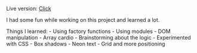 Live version: <a href="https://davide-betlej.github.io/Tic-Tac-Toe/">Click</a>

I had some fun while working on this project and learned a lot.

Things I learned: 
    - Using factory functions
    - Using modules
    - DOM manipulation
    - Array cardio
    - Brainstorming about the logic
    - Experimented with CSS
        - Box shadows
        - Neon text
        - Grid and more positioning